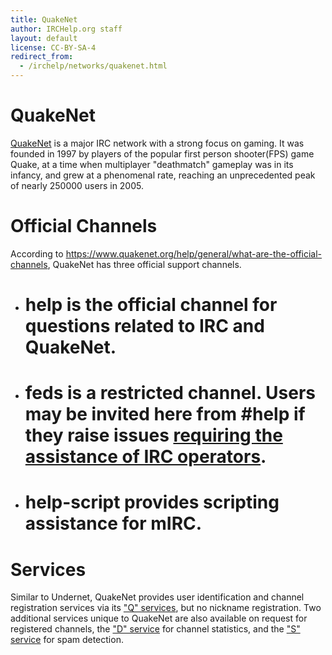 ```yaml
---
title: QuakeNet
author: IRCHelp.org staff
layout: default
license: CC-BY-SA-4
redirect_from:
  - /irchelp/networks/quakenet.html
---
```


# QuakeNet

[QuakeNet](https://www.quakenet.org/) is a major IRC network with a strong focus on gaming. It was founded in 1997 by players of the popular first person shooter(FPS) game Quake, at a time when multiplayer "deathmatch" gameplay was in its infancy, and grew at a phenomenal rate, reaching an unprecedented peak of nearly 250000 users in 2005.

# Official Channels

According to <https://www.quakenet.org/help/general/what-are-the-official-channels>, QuakeNet has three official support channels.

- # help is the official channel for questions related to IRC and QuakeNet.

- # feds is a restricted channel. Users may be invited here from #help if they raise issues [requiring the assistance of IRC operators](https://www.quakenet.org/help/opers).

- # help-script provides scripting assistance for mIRC.

# Services

Similar to Undernet, QuakeNet provides user identification and channel registration services via its ["Q" services](https://www.quakenet.org/help/q), but no nickname registration. Two additional services unique to QuakeNet are also available on request for registered channels, the ["D" service](https://www.quakenet.org/help/d) for channel statistics, and the ["S" service](https://www.quakenet.org/help/s) for spam detection.
